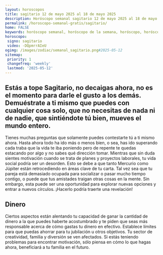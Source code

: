 ```yaml
---
layout: horoscopos
title: sagitario 12 de mayo 2025 al 18 de mayo 2025 
description: Horóscopo semanal sagitario 12 de mayo 2025 al 18 de mayo 2025. Estás a tope Sagitario, no decaigas ahora, no es el momento para darle el gusto a los demás. Demuéstrate a ti mismo que puedes con cualquier cosa solo, que no necesitas de nada ni de nadie, que sintiéndote tú bien, mueves el mundo entero. 
permalink: /horoscopo-semanal-gratis/sagitario/
home: FALSE
keywords: horóscopo semanal, horóscopo de la semana, horóscopo, horóscopo gratis,horóscopos, horóscopo esperanza gracia, horoscopos sagitario la semana, horóscopos gratis, Tarot, Astrologia, Zodíaco, sagitario, horoscopo gratis, semanal
horoscopo:
 signo: sagitario
 video: -DQpmrrAIeU
ogimg: /images/zodiac/semanal_sagitario.png#2025-05-12
sitemap:
 priority: 1
 changefreq: 'weekly'
 lastmod: '2025-05-12'
---
```




## Estás a tope Sagitario, no decaigas ahora, no es el momento para darle el gusto a los demás. Demuéstrate a ti mismo que puedes con cualquier cosa solo, que no necesitas de nada ni de nadie, que sintiéndote tú bien, mueves el mundo entero. 

Tienes muchas preguntas que solamente puedes contestarte tú a ti mismo ahora. 
Hasta ahora todo ha ido más o menos bien, o sea, has ido superando cada traba que la vida te iba poniendo pero de repente te quedas estacando por algo y no sabes qué dirección tomar.
Mientras que sin duda sientes motivación cuando se trata de planes y proyectos laborales, tu vida social podría ser un desorden. Esto se debe a que tanto Mercurio como Júpiter están retrocediendo en áreas clave de tu carta. Tal vez sea que tu pareja está demasiado ocupada para socializar o pasar mucho tiempo contigo, o puede que tus amistades traigan otras cosas en la mente. Sin embargo, esta puede ser una oportunidad para explorar nuevas opciones y entrar a nuevos círculos. ¡Hacerlo podría traerte una revelación!

## Dinero

Ciertos aspectos están alentando tu capacidad de ganar la cantidad de dinero a la que puedes haberte acostumbrado y te piden que seas más responsable acerca de cómo gastas tu dinero en efectivo. Establece límites para que puedas ahorrar para tu jubilación u otros objetivos. Tu sector de creatividad, familia y diversión se ven afectados. Si estás teniendo problemas para encontrar motivación, sólo piensa en cómo lo que hagas ahora, beneficiará a tu familia en el futuro.